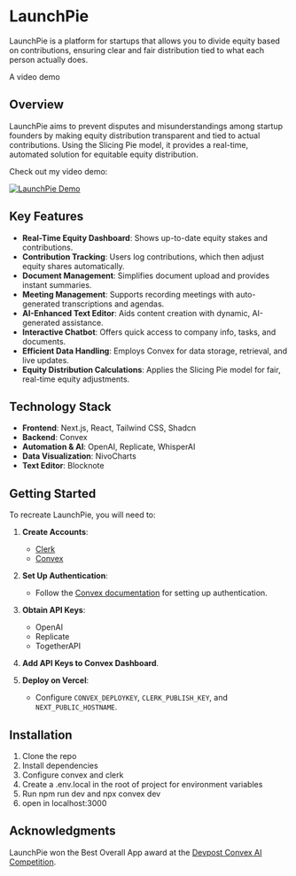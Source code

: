 # LaunchPie

LaunchPie is a platform for startups that allows you to divide equity based on contributions, ensuring clear and fair distribution tied to what each person actually does.

A video demo

## Overview

LaunchPie aims to prevent disputes and misunderstandings among startup founders by making equity distribution transparent and tied to actual contributions. Using the Slicing Pie model, it provides a real-time, automated solution for equitable equity distribution.

Check out my video demo:

[![LaunchPie Demo](https://img.youtube.com/vi/ja1X9c04fks/0.jpg)](https://youtu.be/ja1X9c04fks)

## Key Features

- **Real-Time Equity Dashboard**: Shows up-to-date equity stakes and contributions.
- **Contribution Tracking**: Users log contributions, which then adjust equity shares automatically.
- **Document Management**: Simplifies document upload and provides instant summaries.
- **Meeting Management**: Supports recording meetings with auto-generated transcriptions and agendas.
- **AI-Enhanced Text Editor**: Aids content creation with dynamic, AI-generated assistance.
- **Interactive Chatbot**: Offers quick access to company info, tasks, and documents.
- **Efficient Data Handling**: Employs Convex for data storage, retrieval, and live updates.
- **Equity Distribution Calculations**: Applies the Slicing Pie model for fair, real-time equity adjustments.

## Technology Stack

- **Frontend**: Next.js, React, Tailwind CSS, Shadcn
- **Backend**: Convex
- **Automation & AI**: OpenAI, Replicate, WhisperAI
- **Data Visualization**: NivoCharts
- **Text Editor**: Blocknote

## Getting Started

To recreate LaunchPie, you will need to:

1. **Create Accounts**:
   - [Clerk](https://clerk.dev)
   - [Convex](https://convex.dev)

2. **Set Up Authentication**:
   - Follow the [Convex documentation](https://docs.convex.dev) for setting up authentication.

3. **Obtain API Keys**:
   - OpenAI
   - Replicate
   - TogetherAPI

4. **Add API Keys to Convex Dashboard**.

5. **Deploy on Vercel**:
   - Configure `CONVEX_DEPLOYKEY`, `CLERK_PUBLISH_KEY`, and `NEXT_PUBLIC_HOSTNAME`.

## Installation
1. Clone the repo
2. Install dependencies
3. Configure convex and clerk 
4. Create a .env.local in the root of project for environment variables
5. Run npm run dev and npx convex dev
6. open in localhost:3000

## Acknowledgments
LaunchPie won the Best Overall App award at the [Devpost Convex AI Competition](https://devpost.com/software/launchpie).

